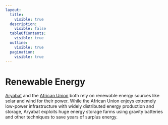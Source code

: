 ```yaml
---
layout:
  title:
    visible: true
  description:
    visible: false
  tableOfContents:
    visible: true
  outline:
    visible: true
  pagination:
    visible: true
---
```


# Renewable Energy

[Aryabat](../../nations/aryabat/) and the [African Union](../../nations/african-union/) both rely on renewable energy sources like solar and wind for their power. While the African Union enjoys extremely low-power infrastructure with widely distributed energy production and storage, Aryabat exploits huge energy storage farms using gravity batteries and other techniques to save years of surplus energy.
